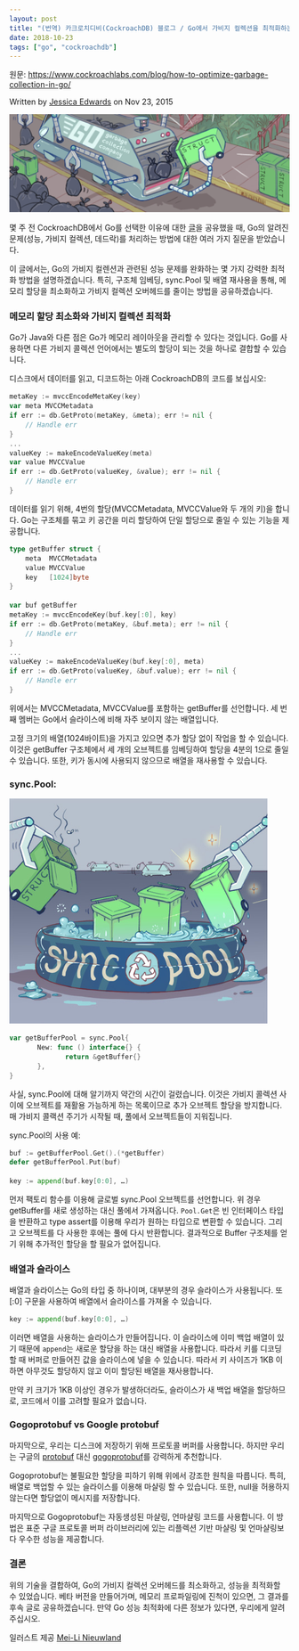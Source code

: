 ```yaml
---
layout: post
title: "(번역) 카크로치디비(CockroachDB) 블로그 / Go에서 가비지 컬렉션을 최적화하는 방법"
date: 2018-10-23
tags: ["go", "cockroachdb"]
---
```


원문: https://www.cockroachlabs.com/blog/how-to-optimize-garbage-collection-in-go/

Written by [Jessica Edwards](https://www.cockroachlabs.com/author/jessica-edwards/) on Nov 23, 2015

![](/assets/post/2018-10-23-how-to-optimize-garbage-collection-in-go/gc.jpg)

<!--more-->

몇 주 전 CockroachDB에서 Go를 선택한 이유에 대한 [글](/assets/post/2018-10-21-why-go-was-the-right-choice-for-cockroachdb/)을 공유했을 때, Go의 알려진 문제(성능, 가비지 컬렉션, 데드락)를 처리하는 방법에 대한 여러 가지 질문을 받았습니다.

이 글에서는, Go의 가비지 컬렌션과 관련된 성능 문제를 완화하는 몇 가지 강력한 최적화 방법을 설명하겠습니다. 특히, 구조체 임베딩, sync.Pool 및 배열 재사용을 통해, 메모리 할당을 최소화하고 가비지 컬렉션 오버헤드를 줄이는 방법을 공유하겠습니다.

### 메모리 할당 최소화와 가비지 컬렉션 최적화

Go가 Java와 다른 점은 Go가 메모리 레이아웃을 관리할 수 있다는 것입니다. Go를 사용하면 다른 가비지 콜렉션 언어에서는 별도의 할당이 되는 것을 하나로 결합할 수 있습니다.

디스크에서 데이터를 읽고, 디코드하는 아래 CockroachDB의 코드를 보십시오:

```go
metaKey := mvccEncodeMetaKey(key)
var meta MVCCMetadata
if err := db.GetProto(metaKey, &meta); err != nil {
    // Handle err
}
...
valueKey := makeEncodeValueKey(meta)
var value MVCCValue
if err := db.GetProto(valueKey, &value); err != nil {
    // Handle err
}
```

데이터를 읽기 위해, 4번의 할당(MVCCMetadata, MVCCValue와 두 개의 키)을 합니다. Go는 구조체를 묶고 키 공간을 미리 할당하여 단일 할당으로 줄일 수 있는 기능을 제공합니다.

```go
type getBuffer struct {
    meta  MVCCMetadata
    value MVCCValue
    key   [1024]byte
}

var buf getBuffer
metaKey := mvccEncodeKey(buf.key[:0], key)
if err := db.GetProto(metaKey, &buf.meta); err != nil {
    // Handle err
}
...
valueKey := makeEncodeValueKey(buf.key[:0], meta)
if err := db.GetProto(valueKey, &buf.value); err != nil {
    // Handle err
}
```

위에서는 MVCCMetadata, MVCCValue를 포함하는 getBuffer를 선언합니다. 세 번째 멤버는 Go에서 슬라이스에 비해 자주 보이지 않는 배열입니다.

고정 크기의 배열(1024바이트)을 가지고 있으면 추가 할당 없이 작업을 할 수 있습니다. 이것은 getBuffer 구조체에서 세 개의 오브젝트를 임베딩하여 할당을 4분의 1으로 줄일 수 있습니다. 또한, 키가 동시에 사용되지 않으므로 배열을 재사용할 수 있습니다.

### sync.Pool:

![](/assets/post/2018-10-23-how-to-optimize-garbage-collection-in-go/syncpool.jpg)

```go
var getBufferPool = sync.Pool{
       New: func () interface{} {
              return &getBuffer{}
       },
}
```

사실, sync.Pool에 대해 알기까지 약간의 시간이 걸렸습니다. 이것은 가비지 콜렉션 사이에 오브젝트를 재활용 가능하게 하는 목록이므로 추가 오브젝트 할당을 방지합니다. 매 가비지 콜랙션 주기가 시작될 때, 풀에서 오브젝트들이 지워집니다.

sync.Pool의 사용 예:

```go
buf := getBufferPool.Get().(*getBuffer)
defer getBufferPool.Put(buf)

key := append(buf.key[0:0], …)
```

먼저 팩토리 함수를 이용해 글로벌 sync.Pool 오브젝트를 선언합니다. 위 경우 getBuffer를 새로 생성하는 대신 풀에서 가져옵니다. `Pool.Get`은 빈 인터페이스 타입을 반환하고 type assert를 이용해 우리가 원하는 타입으로 변환할 수 있습니다. 그리고 오브젝트를 다 사용한 후에는 풀에 다시 반환합니다. 결과적으로 Buffer 구조체를 얻기 위해 추가적인 할당을 할 필요가 없어집니다.

### 배열과 슬라이스

배열과 슬라이스는 Go의 타입 중 하나이며, 대부분의 경우 슬라이스가 사용됩니다. 또 [:0] 구문을 사용하여 배열에서 슬라이스를 가져올 수 있습니다.

```go
key := append(buf.key[0:0], …)
```

이러면 배열을 사용하는 슬라이스가 만들어집니다. 이 슬라이스에 이미 백업 배열이 있기 때문에 `append`는 새로운 할당을 하는 대신 배열을 사용합니다. 따라서 키를 디코딩 할 때 버퍼로 만들어진 값을 슬라이스에 넣을 수 있습니다. 따라서 키 사이즈가 1KB 이하면 아무것도 할당하지 않고 이미 할당된 배열을 재사용합니다.

만약 키 크기가 1KB 이상인 경우가 발생하더라도, 슬라이스가 새 백업 배열을 할당하므로, 코드에서 이를 고려할 필요가 없습니다.

### Gogoprotobuf vs Google protobuf

마지막으로, 우리는 디스크에 저장하기 위해 프로토콜 버퍼를 사용합니다. 하지만 우리는 구글의 [protobuf](https://github.com/protocolbuffers/protobuf) 대신 [gogoprotobuf](https://github.com/gogo/protobuf)를 강력하게 추천합니다.

Gogoprotobuf는 불필요한 할당을 피하기 위해 위에서 강조한 원칙을 따릅니다. 특히, 배열로 백업할 수 있는 슬라이스를 이용해 마샬링 할 수 있습니다. 또한, null을 허용하지 않는다면 할당없이 메시지를 저장합니다.

마지막으로 Gogoprotobuf는 자동생성된 마샬링, 언마샬링 코드를 사용합니다. 이 방법은 표준 구글 프로토콜 버퍼 라이브러리에 있는 리플렉션 기반 마샬링 및 언마샬링보다 우수한 성능을 제공합니다.

### 결론

위의 기술을 결합하여, Go의 가비지 컬렉션 오버헤드를 최소화하고, 성능을 최적화할 수 있었습니다. 베타 버전을 만들어가며, 메모리 프로파일링에 진척이 있으면, 그 결과를 후속 글로 공유하겠습니다. 만약 Go 성능 최적화에 다른 정보가 있다면, 우리에게 알려주십시오.

일러스트 제공 [Mei-Li Nieuwland](https://www.liea.nl)
